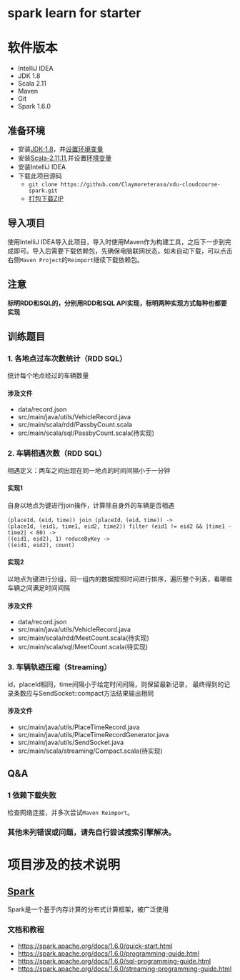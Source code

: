 # spark learn for starter


# 软件版本
- IntelliJ IDEA
- JDK 1.8
- Scala 2.11
- Maven
- Git
- Spark 1.6.0

## 准备环境

- 安装[JDK-1.8](http://www.oracle.com/technetwork/java/javase/downloads/jdk8-downloads-2133151.html)，并[设置环境变量](http://jingyan.baidu.com/article/925f8cb836b26ac0dde0569e.html)
- 安装[Scala-2.11.11](http://www.scala-lang.org/download/2.11.11.html),并设置[环境变量](http://www.runoob.com/scala/scala-install.html)
- 安装IntelliJ IDEA
- 下载此项目源码
  - `git clone https://github.com/Claymoreterasa/xdu-cloudcourse-spark.git`
  - [打包下载ZIP](https://github.com/Claymoreterasa/spark-learn/archive/master.zip)

## 导入项目

使用IntelliJ IDEA导入此项目，导入时使用Maven作为构建工具，之后下一步到完成即可。导入后需要下载依赖包，先确保电脑联网状态。如未自动下载，可以点击右侧`Maven Project`的`Reimport`继续下载依赖包。

## 注意
<b>标明RDD和SQL的，分别用RDD和SQL API实现，标明两种实现方式每种也都要实现</b>

## 训练题目
### 1. 各地点过车次数统计（RDD SQL）
统计每个地点经过的车辆数量
#### 涉及文件
- data/record.json
- src/main/java/utils/VehicleRecord.java
- src/main/scala/rdd/PassbyCount.scala
- src/main/scala/sql/PassbyCount.scala(待实现)
### 2. 车辆相遇次数（RDD SQL）
相遇定义：两车之间出现在同一地点的时间间隔小于一分钟
#### 实现1
自身以地点为键进行join操作，计算除自身外的车辆是否相遇
```
(placeId，(eid，time)) join (placeId，(eid，time)) ->
(placeId, (eid1, time1, eid2, time2)) filter (eid1 != eid2 && |time1 - time2| < 60) ->
((eid1, eid2), 1) reduceByKey ->
((eid1, eid2), count)
```
#### 实现2
 以地点为键进行分组，同一组内的数据按照时间进行排序，遍历整个列表，看哪些车辆之间满足时间间隔
#### 涉及文件
- data/record.json
- src/main/java/utils/VehicleRecord.java
- src/main/scala/rdd/MeetCount.scala(待实现)
- src/main/scala/sql/MeetCount.scala(待实现)
### 3. 车辆轨迹压缩（Streaming）
id，placeId相同，time间隔小于给定时间间隔，则保留最新记录， 最终得到的记录条数应与SendSocket::compact方法结果输出相同
#### 涉及文件
- src/main/java/utils/PlaceTimeRecord.java
- src/main/java/utils/PlaceTimeRecordGenerator.java
- src/main/java/utils/SendSocket.java
- src/main/scala/streaming/Compact.scala(待实现)
## **Q&A**

### 1 依赖下载失败

检查网络连接，并多次尝试`Maven Reimport`。

### **其他未列错误或问题，请先自行尝试搜索引擎解决。**

# 项目涉及的技术说明

## [Spark](http://spark.apache.org/)

Spark是一个基于内存计算的分布式计算框架，被广泛使用

### 文档和教程

- <https://spark.apache.org/docs/1.6.0/quick-start.html>
- <https://spark.apache.org/docs/1.6.0/programming-guide.html>
- <https://spark.apache.org/docs/1.6.0/sql-programming-guide.html>
- <https://spark.apache.org/docs/1.6.0/streaming-programming-guide.html>
